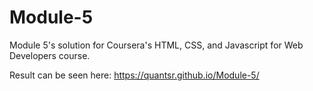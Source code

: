 # Module-5
Module 5's solution for Coursera's HTML, CSS, and Javascript for Web Developers course.

Result can be seen here: https://quantsr.github.io/Module-5/
